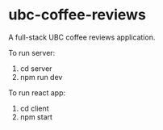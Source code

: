 # ubc-coffee-reviews
A full-stack UBC coffee reviews application.

To run server:
1) cd server
2) npm run dev

To run react app:
1) cd client
2) npm start
